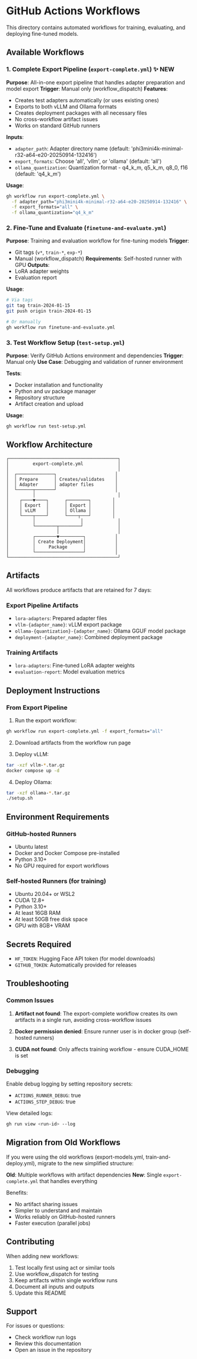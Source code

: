 # GitHub Actions Workflows

This directory contains automated workflows for training, evaluating, and deploying fine-tuned models.

## Available Workflows

### 1. Complete Export Pipeline (`export-complete.yml`) ✨ NEW
**Purpose**: All-in-one export pipeline that handles adapter preparation and model export
**Trigger**: Manual only (workflow_dispatch)
**Features**:
- Creates test adapters automatically (or uses existing ones)
- Exports to both vLLM and Ollama formats
- Creates deployment packages with all necessary files
- No cross-workflow artifact issues
- Works on standard GitHub runners

**Inputs**:
- `adapter_path`: Adapter directory name (default: 'phi3mini4k-minimal-r32-a64-e20-20250914-132416')
- `export_formats`: Choose 'all', 'vllm', or 'ollama' (default: 'all')
- `ollama_quantization`: Quantization format - q4_k_m, q5_k_m, q8_0, f16 (default: 'q4_k_m')

**Usage**:
```bash
gh workflow run export-complete.yml \
  -f adapter_path="phi3mini4k-minimal-r32-a64-e20-20250914-132416" \
  -f export_formats="all" \
  -f ollama_quantization="q4_k_m"
```

### 2. Fine-Tune and Evaluate (`finetune-and-evaluate.yml`)
**Purpose**: Training and evaluation workflow for fine-tuning models
**Trigger**:
- Git tags (`v*`, `train-*`, `exp-*`)
- Manual (workflow_dispatch)
**Requirements**: Self-hosted runner with GPU
**Outputs**:
- LoRA adapter weights
- Evaluation report

**Usage**:
```bash
# Via tags
git tag train-2024-01-15
git push origin train-2024-01-15

# Or manually
gh workflow run finetune-and-evaluate.yml
```

### 3. Test Workflow Setup (`test-setup.yml`)
**Purpose**: Verify GitHub Actions environment and dependencies
**Trigger**: Manual only
**Use Case**: Debugging and validation of runner environment

**Tests**:
- Docker installation and functionality
- Python and uv package manager
- Repository structure
- Artifact creation and upload

**Usage**:
```bash
gh workflow run test-setup.yml
```

## Workflow Architecture

```
┌─────────────────────────────────────────┐
│         export-complete.yml             │
│                                         │
│  ┌──────────────┐                      │
│  │ Prepare      │ Creates/validates    │
│  │ Adapter      │ adapter files        │
│  └──────┬───────┘                      │
│         │                               │
│    ┌────▼────┐      ┌────────┐        │
│    │ Export  │      │ Export │        │
│    │ vLLM    │      │ Ollama │        │
│    └────┬────┘      └────┬───┘        │
│         │                 │             │
│         └────────┬────────┘             │
│                  │                      │
│         ┌────────▼─────────┐           │
│         │ Create Deployment│           │
│         │     Package      │           │
│         └──────────────────┘           │
└─────────────────────────────────────────┘
```

## Artifacts

All workflows produce artifacts that are retained for 7 days:

### Export Pipeline Artifacts
- `lora-adapters`: Prepared adapter files
- `vllm-{adapter_name}`: vLLM export package
- `ollama-{quantization}-{adapter_name}`: Ollama GGUF model package
- `deployment-{adapter_name}`: Combined deployment package

### Training Artifacts
- `lora-adapters`: Fine-tuned LoRA adapter weights
- `evaluation-report`: Model evaluation metrics

## Deployment Instructions

### From Export Pipeline

1. Run the export workflow:
```bash
gh workflow run export-complete.yml -f export_formats="all"
```

2. Download artifacts from the workflow run page

3. Deploy vLLM:
```bash
tar -xzf vllm-*.tar.gz
docker compose up -d
```

4. Deploy Ollama:
```bash
tar -xzf ollama-*.tar.gz
./setup.sh
```

## Environment Requirements

### GitHub-hosted Runners
- Ubuntu latest
- Docker and Docker Compose pre-installed
- Python 3.10+
- No GPU required for export workflows

### Self-hosted Runners (for training)
- Ubuntu 20.04+ or WSL2
- CUDA 12.8+
- Python 3.10+
- At least 16GB RAM
- At least 50GB free disk space
- GPU with 8GB+ VRAM

## Secrets Required
- `HF_TOKEN`: Hugging Face API token (for model downloads)
- `GITHUB_TOKEN`: Automatically provided for releases

## Troubleshooting

### Common Issues

1. **Artifact not found**: The export-complete workflow creates its own artifacts in a single run, avoiding cross-workflow issues

2. **Docker permission denied**: Ensure runner user is in docker group (self-hosted runners)

3. **CUDA not found**: Only affects training workflow - ensure CUDA_HOME is set

### Debugging

Enable debug logging by setting repository secrets:
- `ACTIONS_RUNNER_DEBUG`: true
- `ACTIONS_STEP_DEBUG`: true

View detailed logs:
```bash
gh run view <run-id> --log
```

## Migration from Old Workflows

If you were using the old workflows (export-models.yml, train-and-deploy.yml), migrate to the new simplified structure:

**Old**: Multiple workflows with artifact dependencies
**New**: Single `export-complete.yml` that handles everything

Benefits:
- No artifact sharing issues
- Simpler to understand and maintain
- Works reliably on GitHub-hosted runners
- Faster execution (parallel jobs)

## Contributing

When adding new workflows:
1. Test locally first using act or similar tools
2. Use workflow_dispatch for testing
3. Keep artifacts within single workflow runs
4. Document all inputs and outputs
5. Update this README

## Support

For issues or questions:
- Check workflow run logs
- Review this documentation
- Open an issue in the repository